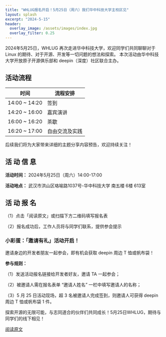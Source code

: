 ```yaml
---
title: "WHLUG报名开启！5月25日（周六）我们华中科技大学主校区见"
layout: splash
excerpt: "2024-5-15"
header:
  overlay_image: /assets/images/index.jpg
  overlay_filter: 0.25
---
```

2024年5月25日，WHLUG 再次走进华中科技大学，欢迎同学们共同聊聊对于 Linux 的期待、对于开源、开发等一切问题的想法和探索。
本次活动由华中科技大学开放原子开源俱乐部和 deepin（深度）社区联合主办。

## 活动流程

时间 | 流程安排
---|---
14:00 ~ 14:20 | 签到
14:20 ~ 16:00 | 嘉宾演讲
16:00 ~ 16:20 | 茶歇
16:20 ~ 17:00 | 自由交流及实践

后续我们将为大家带来详细的主题分享内容预告，欢迎持续关注！

## 活 动 信 息

**活动时间：** 2024年5月25日（周六）14:00-17:00

**活动地点：** 武汉市洪山区珞喻路1037号-华中科技大学 南五楼 6楼 613室

## 活 动 报 名

（1）点击「阅读原文」或扫描下方二维码填写报名表

（2）报名成功后，工作人员将与同学们联系，提供参会提示

### 小彩蛋：「邀请有礼」活动开启！

邀请身边的开发者朋友一起参会，即有机会获取 deepin 周边 T 恤或帆布袋！

**参与规则：**

（1）发送活动报名链接给开发者好友，邀请 TA 一起参会；

（2）被邀请人需在报名表单 “邀请人姓名” 一栏中填写邀请人的名称；

（3）5 月 25 日活动现场，超 3 名被邀请人完成签到，则邀请人可获得 deepin 周边 T 恤或帆布袋 1 件。

探索开源的无限可能，与志同道合的伙伴们共同成长！5月25日WHLUG，期待与同学们的线下相见！

[阅读原文](https://wj.qq.com/s2/14595910/5gvp/)
